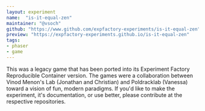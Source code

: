 ```yaml
---
layout: experiment
name:  "is-it-equal-zen"
maintainer: "@vsoch"
github: "https://www.github.com/expfactory-experiments/is-it-equal-zen"
preview: "https://expfactory-experiments.github.io/is-it-equal-zen"
tags:
- phaser
- game
---
```


This was a legacy game that has been ported into its Experiment Factory Reproducible Container version. The games were a collaboration between Vinod Menon's Lab (Jonathan and Christian) and Poldracklab (Vanessa) toward a vision of fun, modern paradigms. If you'd like to make the experiment, it's documentation, or use better, please contribute at the respective repositories.
